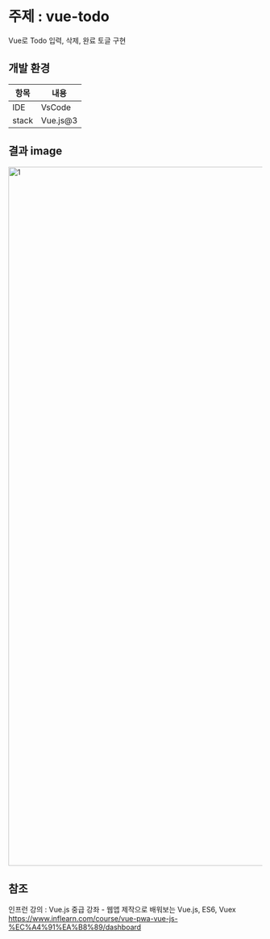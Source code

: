 # 주제 : vue-todo

Vue로 Todo 입력, 삭제, 완료 토글 구현

## 개발 환경

|항목|내용|
|------|---|
|IDE|VsCode|
|stack|Vue.js@3|

## 결과 image

<img width="1385" alt="1" src="https://github.com/user-attachments/assets/fea5ae62-7ebb-4075-8f3b-a6d68dbc6977">

## 참조

인프런 강의 : Vue.js 중급 강좌 - 웹앱 제작으로 배워보는 Vue.js, ES6, Vuex  
https://www.inflearn.com/course/vue-pwa-vue-js-%EC%A4%91%EA%B8%89/dashboard
